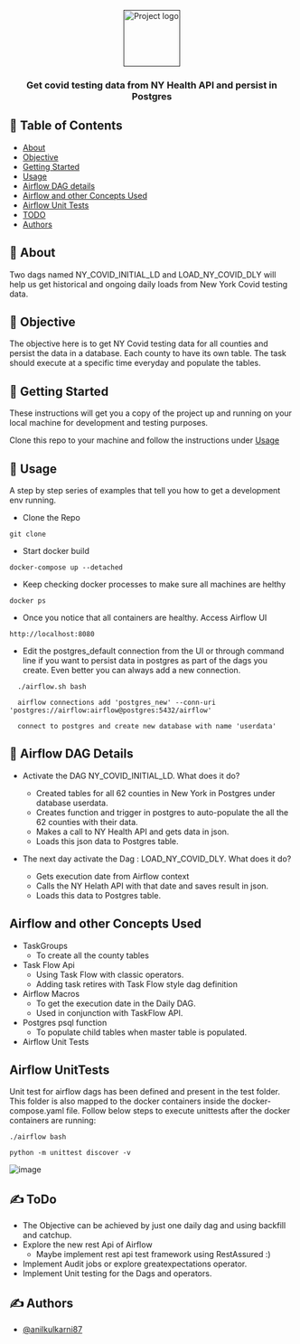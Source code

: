 <p align="center">
  <a href="" rel="noopener">
 <img width=100px height=100px src="https://cwiki.apache.org/confluence/download/attachments/145723561/airflow_white_bg.png?api=v2" alt="Project logo"></a>
</p>

<h3 align="center">Get covid testing data from NY Health API and persist in Postgres</h3>

## 📝 Table of Contents

- [About](#about)
- [Objective](#objective)
- [Getting Started](#getting_started)
- [Usage](#usage)
- [Airflow DAG details](#dag)
- [Airflow and other Concepts Used](#concepts)
- [Airflow Unit Tests](#unittest)
- [TODO](#Todo)
- [Authors](#authors)

## 🧐 About <a name = "about"></a>
Two dags named NY_COVID_INITIAL_LD and LOAD_NY_COVID_DLY will help us get historical and ongoing daily loads from New York Covid testing data.

## 🧐 Objective <a name = "objective"></a>
The objective here is to get NY Covid testing data for all counties and persist the data in a database. Each county to have its own table. The task should execute at a specific time everyday and populate the tables.

## 🏁 Getting Started <a name = "getting_started"></a>

These instructions will get you a copy of the project up and running on your local machine for development and testing purposes. 

Clone this repo to your machine and follow the instructions under [Usage](#usage)


## 🎈 Usage <a name="usage"></a>

A step by step series of examples that tell you how to get a development env running.

- Clone the Repo

```
git clone
```

- Start docker build

```
docker-compose up --detached
```

- Keep checking docker processes to make sure all machines are helthy

```
docker ps
```

- Once you notice that all containers are healthy. Access Airflow UI

```
http://localhost:8080
```

- Edit the postgres_default connection from the UI or through command line if you want to persist data in postgres as part of the dags you create. Even better you can always add a new connection. 


```
  ./airflow.sh bash 

  airflow connections add 'postgres_new' --conn-uri 'postgres://airflow:airflow@postgres:5432/airflow'

  connect to postgres and create new database with name 'userdata'

  ```

## 🎈 Airflow DAG Details <a name="dag"></a>

*   Activate the DAG NY_COVID_INITIAL_LD. What does it do?
    *   Created tables for all 62 counties in New York in Postgres under database userdata.
    *   Creates function and trigger in postgres to auto-populate the all the 62 counties with their data.
    *   Makes a call to NY Health API and gets data in json.
    *   Loads this json data to Postgres table.

*   The next day activate the Dag : LOAD_NY_COVID_DLY. What does it do?
    *   Gets execution date from Airflow context
    *   Calls the NY Helath API with that date and saves result in json.
    *   Loads this data to Postgres table.

## Airflow and other Concepts Used <a name = "concepts"></a>

*   TaskGroups
    *   To create all the county tables
*   Task Flow Api
    *   Using Task Flow with classic operators.
    *   Adding task retires with Task Flow style dag definition
*   Airflow Macros
    *   To get the execution date in the Daily DAG.
    * Used in conjunction with TaskFlow API.
*   Postgres psql function
    *   To populate child tables when master table is populated. 
*   Airflow Unit Tests

## Airflow UnitTests <a name = "unittest"></a>
Unit test for airflow dags has been defined and present in the test folder. This folder is also mapped to the docker containers inside the docker-compose.yaml file.
Follow below steps to execute unittests after the docker containers are running:
```
./airflow bash

python -m unittest discover -v
```
![image](https://user-images.githubusercontent.com/10644132/107426407-0aff1680-6ad5-11eb-9b1e-1a677ef78ab5.png)

## ✍️ ToDo <a name = "Todo"></a> 
*   The Objective can be achieved by just one daily dag and using backfill and catchup.
*   Explore the new rest Api of Airflow
    *   Maybe implement rest api test framework using RestAssured :)
*   Implement Audit jobs or explore greatexpectations operator.
*   Implement Unit testing for the Dags and operators.


## ✍️ Authors <a name = "authors"></a>

- [@anilkulkarni87](https://github.com/anilkulkarni87)
  
